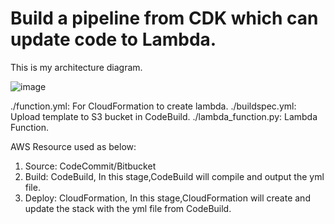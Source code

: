 # Build a pipeline from CDK which can update code to Lambda.

This is my architecture diagram.

![image](https://user-images.githubusercontent.com/59716276/103523108-5743af00-4eb6-11eb-80e5-592825be6a00.png)

./function.yml: For CloudFormation to create lambda.
./buildspec.yml: Upload template to S3 bucket in CodeBuild.
./lambda_function.py: Lambda Function.

AWS Resource used as below:

1. Source: CodeCommit/Bitbucket
2. Build: CodeBuild,
   In this stage,CodeBuild will compile and output the yml file. 
3. Deploy: CloudFormation, 
   In this stage,CloudFormation will create and update the stack with the yml file from CodeBuild. 


